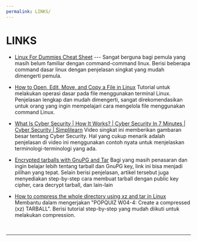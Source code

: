 ```yaml
---
permalink: LINKS/
---
```


# LINKS

* [Linux For Dummies Cheat Sheet](https://www.dummies.com/article/technology/computers/operating-systems/linux/linux-for-dummies-cheat-sheet-209505/) ---
Sangat berguna bagi pemula yang masih belum familiar dengan command-command linux. Berisi beberapa command dasar linux dengan penjelasan singkat yang mudah dimengerti pemula.

* [How to Open, Edit, Move, and Copy a File in Linux](https://www.hivelocity.net/kb/how-to-open-edit-move-and-copy-a-file-in-linux/)
Tutorial untuk melakukan operasi dasar pada file menggunakan terminal Linux. Penjelasan lengkap dan mudah dimengerti, sangat direkomendasikan untuk orang yang ingin mempelajari cara mengelola file menggunakan command Linux. 

* [What Is Cyber Security | How It Works? | Cyber Security In 7 Minutes | Cyber Security | Simplilearn](https://m.youtube.com/watch?v=inWWhr5tnEA)
Video singkat ini memberikan gambaran besar tentang Cyber Security. Hal yang cukup menarik adalah penjelasan di video ini menggunakan contoh nyata untuk menjelaskan terminologi-terminologi yang ada.

* [Encrypted tarballs with GnuPG and Tar](https://paulguerin.medium.com/encrypted-tarballs-with-gnupg-and-tar-ff040c759ed7)
Bagi yang masih penasaran dan ingin belajar lebih tentang tarball dan GnuPG key, link ini bisa menjadi pilihan yang tepat. Selain berisi penjelasan, artikel tersebut juga menyediakan step-by-step cara membuat tarball dengan public key cipher, cara decrypt tarball, dan lain-lain

* [How to compress the whole directory using xz and tar in Linux](https://www.cyberciti.biz/faq/compress-the-whole-directory-using-xz-and-tar/)
Membantu dalam mengerjakan "POPQUIZ W04-4: Create a compressed (xz) TARBALL". Berisi tutorial step-by-step yang mudah diikuti untuk melakukan compression. 

<br>
<hr>
